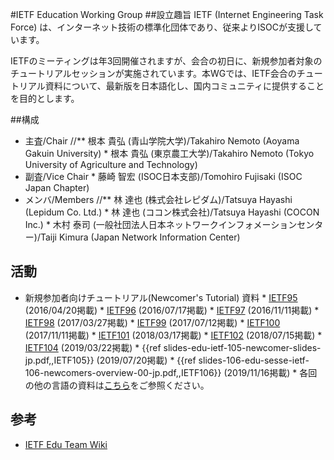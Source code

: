 #IETF Education Working Group
##設立趣旨
IETF (Internet Engineering Task Force) は、インターネット技術の標準化団体であり、従来よりISOCが支援しています。

IETFのミーティングは年3回開催されますが、会合の初日に、新規参加者対象のチュートリアルセッションが実施されています。本WGでは、IETF会合のチュートリアル資料について、最新版を日本語化し、国内コミュニティに提供することを目的とします。

##構成
*  主査/Chair
//** 根本 貴弘 (青山学院大学)/Takahiro Nemoto (Aoyama Gakuin University)
       *  根本 貴弘 (東京農工大学)/Takahiro Nemoto (Tokyo University of Agriculture and Technology)
*  副査/Vice Chair
       *  藤崎 智宏 (ISOC日本支部)/Tomohiro Fujisaki (ISOC Japan Chapter)
*  メンバ/Members
//** 林 達也 (株式会社レピダム)/Tatsuya Hayashi (Lepidum Co. Ltd.)
       *  林 達也 (ココン株式会社)/Tatsuya Hayashi (COCON Inc.)
       *  木村 泰司 (一般社団法人日本ネットワークインフォメーションセンター)/Taiji Kimura (Japan Network Information Center)
## 活動
*  &#8203;新規参加者向けチュートリアル(Newcomer's Tutorial) 資料
       *  [IETF95](https://wiki.tools.ietf.org/group/edu/attachment/wiki/IETF95/95-newcomers-japanese.pdf?format=raw) (2016/04/20掲載)
       *  [IETF96](https://wiki.tools.ietf.org/group/edu/attachment/wiki/IETF96/96-newcomers-japanese.pptx?format=raw) (2016/07/17掲載)
       *  [IETF97](https://wiki.tools.ietf.org/group/edu/attachment/wiki/IETF97/97-newcomers-japanese.pdf?format=raw) (2016/11/11掲載)
       *  [IETF98](https://www.ietf.org/edu/tutorials/98-newcomers-japanese.pdf) (2017/03/27掲載)
       *  [IETF99](https://trac.ietf.org/trac/edu/raw-attachment/wiki/IETF99/99-newcomers-japanese.pdf) (2017/07/12掲載)
       *  [IETF100](https://www.isoc.jp/wiki.cgi?file=100%2Dnewcomers%2Djapanese%2Epdf&action=ATTACH&page=IETFEduWG) (2017/11/11掲載)
       *  [IETF101](https://datatracker.ietf.org/meeting/101/materials/slides-101-edu-sessb-ietf-newcomers-overview-japanese-translation-00) (2018/03/17掲載)
       *  [IETF102](https://datatracker.ietf.org/meeting/102/materials/slides-102-edu-sessd-ietf-newcomers-overview-for-ietf-102-japanese-version-00) (2018/07/15掲載)
       *  [IETF104](https://www.ietf.org/slides/slides-edu-ietf-104-newcomer-slides-japanese-00.pdf) (2019/03/22掲載)
       *  {{ref slides-edu-ietf-105-newcomer-slides-jp.pdf,,IETF105}} (2019/07/20掲載)
       *  {{ref slides-106-edu-sesse-ietf-106-newcomers-overview-00-jp.pdf,,IETF106}} (2019/11/16掲載)
       *  各回の他の言語の資料は[こちら](https://trac.tools.ietf.org/group/edu/wiki/Tutorial_by_IETF)をご参照ください。
## 参考
*  [IETF Edu Team Wiki](https://trac.tools.ietf.org/group/edu/)